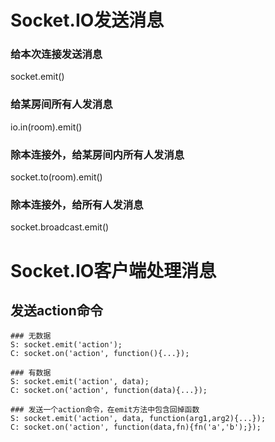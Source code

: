 # Socket.IO发送消息
### 给本次连接发送消息
socket.emit()

### 给某房间所有人发消息
io.in(room).emit()

### 除本连接外，给某房间内所有人发消息
socket.to(room).emit()

### 除本连接外，给所有人发消息
socket.broadcast.emit()

# Socket.IO客户端处理消息
## 发送action命令
    ### 无数据
    S: socket.emit('action');
    C: socket.on('action', function(){...});

    ### 有数据
    S: socket.emit('action', data);
    C: socket.on('action', function(data){...});
    
    ### 发送一个action命令，在emit方法中包含回掉函数
    S: socket.emit('action', data, function(arg1,arg2){...});
    C: socket.on('action', function(data,fn){fn('a','b');});
